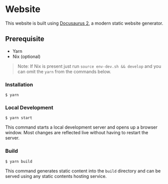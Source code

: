 # Website

This website is built using [Docusaurus 2](https://docusaurus.io/), a modern static website generator.

## Prerequisite

* Yarn
* Nix (optional)

> Note:
> If Nix is present just run `source env-dev.sh && develop` and you can omit the `yarn` from the commands below.

### Installation

```
$ yarn
```

### Local Development

```
$ yarn start
```

This command starts a local development server and opens up a browser window. Most changes are reflected live without having to restart the server.

### Build

```
$ yarn build
```

This command generates static content into the `build` directory and can be served using any static contents hosting service.
